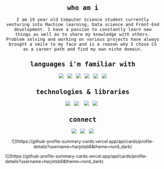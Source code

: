 <h2 align="center"><samp>who am i</samp></h2>
<p align="center">
  <samp>I am 19 year old Computer Science student currently venturing into Machine learning, Data science and Front-End development. I have a passion to constantly learn new things as well as to share my knowledge with others. Problem solving and working on various projects have always brought a smile to my face and is a reason why I chose CS as a career path and find my own niche domain.</samp>
</p>

<h2 align="center"><samp>languages i'm familiar with</samp></h2>
<p align="center">
<img src="https://img.shields.io/badge/-Python-3776AB?logo=python&logoColor=white&style=for-the-badge"/>&nbsp;&nbsp;
<img src="https://img.shields.io/badge/-JavaScript-F7DF1E?logo=javascript&logoColor=black&style=for-the-badge"/>&nbsp;&nbsp;
<img src="https://img.shields.io/badge/-HTML-E34F26?logo=html5&logoColor=black&style=for-the-badge"/>&nbsp;&nbsp;
<img src="https://img.shields.io/badge/-CSS-1572B6?logo=css3&logoColor=black&style=for-the-badge"/>&nbsp;&nbsp;
<img src="https://img.shields.io/badge/-Java-007396?logo=java&logoColor=black&style=for-the-badge"/>&nbsp;&nbsp;
<img src="https://img.shields.io/badge/-C/C++-00599C?logo=C&logoColor=black&style=for-the-badge"/>
</p>

<h2 align="center"><samp>technologies & libraries</samp></h2>
<p align="center">
<img src="https://img.shields.io/badge/-Git-F05032?logo=git&logoColor=black&style=for-the-badge"/>&nbsp;&nbsp;
<img src="https://img.shields.io/badge/-Numpy-512BD4?logo=numpy&logoColor=white&style=for-the-badge"/>&nbsp;&nbsp;&nbsp;
<img src="https://img.shields.io/badge/-Pandas-lightblue?logo=pandas&logoColor=black&style=for-the-badge"/>&nbsp;&nbsp;
<img src="https://img.shields.io/badge/-SKLearn-F7931E?logo=scikit-learn&logoColor=black&style=for-the-badge"/>&nbsp;&nbsp;
</p>

<h2 align="center"><samp>connect</samp></h2>
<p align="center">
<a target="_blank" href="https://harjotsb6.github.io/Portfolio/"><img src="https://img.shields.io/badge/Portfolio-FAB040?style=for-the-badge&logo=pre-commit&logoColor=black"/></a>&nbsp;&nbsp;
<a target="_blank" href="https://www.linkedin.com/in//harjot-singh-1a68481b8/"><img src="https://img.shields.io/badge/LinkedIn-0077B5?style=for-the-badge&logo=linkedin&logoColor=white"/></a>&nbsp;&nbsp;
<!-- <a target="_blank" href="https://www.kaggle.com/harjotsb6"><img src="https://img.shields.io/badge/Kaggle-20BEFF?style=for-the-badge&logo=kaggle&logoColor=white"/></a> &nbsp;&nbsp;-->
<a target="_blank" href="mailto:harjotsb56@gmail.com"><img src="https://img.shields.io/badge/Gmail-D14836?style=for-the-badge&logo=gmail&logoColor=white"/></a>
</p>

<p align="center">
  ![](https://github-profile-summary-cards.vercel.app/api/cards/profile-details?username=harjotsb6&theme=nord_dark)
  
  
 </p>
![](https://github-profile-summary-cards.vercel.app/api/cards/profile-details?username=harjotsb6&theme=nord_dark)
